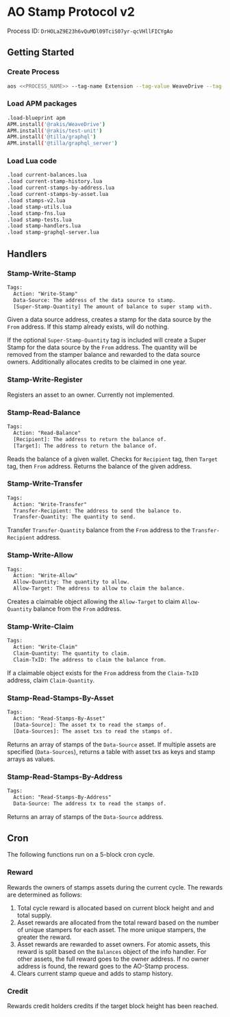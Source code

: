 # AO Stamp Protocol v2

Process ID: `DrHOLaZ9E23h6vQuMDl09TciS07yr-qcVHllFICYgAo`

## Getting Started

### Create Process

```sh
aos <<PROCESS_NAME>> --tag-name Extension --tag-value WeaveDrive --tag-name Variant --tag-value weavedrive.1 --module="_wjbCuCyUTmKAseOfEj0NzrCNUgKcMqBGaSzNySzMoY"  --cron=5-blocks
```

### Load APM packages

```sh
.load-blueprint apm
APM.install('@rakis/WeaveDrive')
APM.install('@rakis/test-unit')
APM.install('@tilla/graphql')
APM.install('@tilla/graphql_server')
```

### Load Lua code

```sh
.load current-balances.lua
.load current-stamp-history.lua
.load current-stamps-by-address.lua
.load current-stamps-by-asset.lua
.load stamps-v2.lua
.load stamp-utils.lua
.load stamp-fns.lua
.load stamp-tests.lua
.load stamp-handlers.lua
.load stamp-graphql-server.lua
```

## Handlers

### Stamp-Write-Stamp

```txt
Tags:
  Action: "Write-Stamp"
  Data-Source: The address of the data source to stamp.
  [Super-Stamp-Quantity] The amount of balance to super stamp with.
```

Given a data source address, creates a stamp for the data source by the `From` address. If this stamp already exists, will do nothing.

If the optional `Super-Stamp-Quantity` tag is included will create a Super Stamp for the data source by the `From` address. The quantity will be removed from the stamper balance and rewarded to the data source owners. Additionally allocates credits to be claimed in one year.

### Stamp-Write-Register

Registers an asset to an owner. Currently not implemented.

### Stamp-Read-Balance

```txt
Tags:
  Action: "Read-Balance"
  [Recipient]: The address to return the balance of.
  [Target]: The address to return the balance of.
```

Reads the balance of a given wallet. Checks for `Recipient` tag, then `Target` tag, then `From` address. Returns the balance of the given address.

### Stamp-Write-Transfer

```txt
Tags:
  Action: "Write-Transfer"
  Transfer-Recipient: The address to send the balance to.
  Transfer-Quantity: The quantity to send.
```

Transfer `Transfer-Quantity` balance from the `From` address to the `Transfer-Recipient` address.

### Stamp-Write-Allow

```txt
Tags:
  Action: "Write-Allow"
  Allow-Quantity: The quantity to allow.
  Allow-Target: The address to allow to claim the balance.
```

Creates a claimable object allowing the `Allow-Target` to claim `Allow-Quantity` balance from the `From` address.

### Stamp-Write-Claim

```txt
Tags:
  Action: "Write-Claim"
  Claim-Quantity: The quantity to claim.
  Claim-TxID: The address to claim the balance from.
```

If a claimable object exists for the `From` address from the `Claim-TxID` address, claim `Claim-Quantity`.

### Stamp-Read-Stamps-By-Asset

```txt
Tags:
  Action: "Read-Stamps-By-Asset"
  [Data-Source]: The asset tx to read the stamps of.
  [Data-Sources]: The asset txs to read the stamps of.
```

Returns an array of stamps of the `Data-Source` asset. If multiple assets are specified (`Data-Sources`), returns a table with asset txs as keys and stamp arrays as values.

### Stamp-Read-Stamps-By-Address

```txt
Tags:
  Action: "Read-Stamps-By-Address"
  Data-Source: The address tx to read the stamps of.
```

Returns an array of stamps of the `Data-Source` address.

## Cron

The following functions run on a 5-block cron cycle.

### Reward

Rewards the owners of stamps assets during the current cycle. The rewards are determined as follows:

1) Total cycle reward is allocated based on current block height and and total supply.
2) Asset rewards are allocated from the total reward based on the number of unique stampers for each asset. The more unique stampers, the greater the reward.
3) Asset rewards are rewarded to asset owners. For atomic assets, this reward is split based on the `Balances` object of the info handler. For other assets, the full reward goes to the owner address. If no owner address is found, the reward goes to the AO-Stamp process.
4) Clears current stamp queue and adds to stamp history.

### Credit

Rewards credit holders credits if the target block height has been reached.
